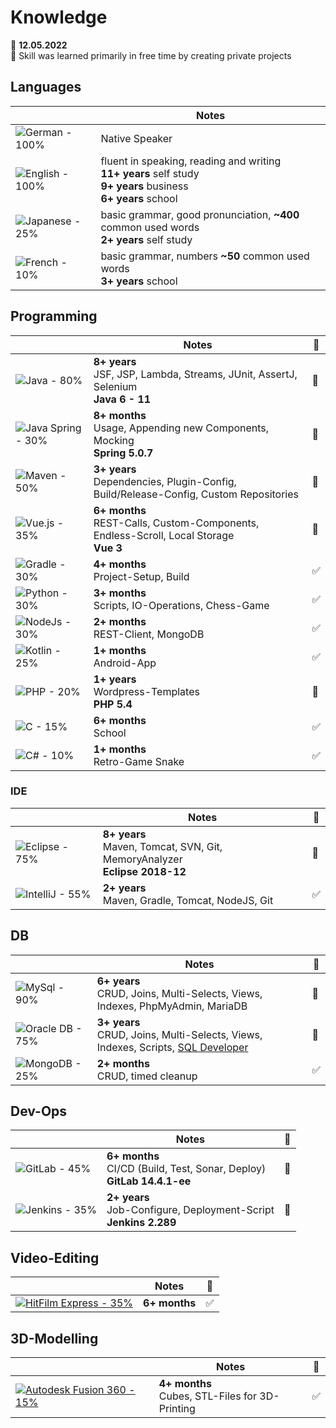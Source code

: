 # Knowledge

📅 **12.05.2022**<br>
📌 Skill was learned primarily in free time by creating private projects

## Languages

|  | Notes |
|---|---|
| ![German - 100%](https://progress-bar.dev/100/?title=German%20%20) | Native Speaker |
| ![English - 100%](https://progress-bar.dev/100/?title=English%20) | fluent in speaking, reading and writing<br>**11+ years** self study<br>**9+ years** business<br>**6+ years** school |
| ![Japanese - 25%](https://progress-bar.dev/25/?title=Japanese) | basic grammar, good pronunciation, **~400** common used words<br>**2+ years** self study |
| ![French - 10%](https://progress-bar.dev/10/?title=French%20%20) | basic grammar, numbers **~50** common used words<br>**3+ years** school |

## Programming

|  | Notes | 📌 |
|---|---|---|
| ![Java - 80%](https://progress-bar.dev/80/?title=Java%20%20%20%20%20%20%20) | **8+ years**<br>JSF, JSP, Lambda, Streams, JUnit, AssertJ, Selenium<br>**Java 6 - 11** | 🔳 |
| ![Java Spring - 30%](https://progress-bar.dev/30/?title=Java%20Spring) | **8+ months**<br>Usage, Appending new Components, Mocking<br>**Spring 5.0.7** | 🔳 |
| ![Maven - 50%](https://progress-bar.dev/50/?title=Maven%20%20%20%20%20%20) | **3+ years**<br>Dependencies, Plugin-Config, Build/Release-Config, Custom Repositories | 🔳 |
| ![Vue.js - 35%](https://progress-bar.dev/35/?title=Vue.js%20%20%20%20%20) | **6+ months**<br>REST-Calls, Custom-Components, Endless-Scroll, Local Storage<br>**Vue 3** | 🔳 |
| ![Gradle - 30%](https://progress-bar.dev/30/?title=Gradle%20%20%20%20%20) | **4+ months**<br>Project-Setup, Build | ✅ |
| ![Python - 30%](https://progress-bar.dev/30/?title=Python%20%20%20%20%20) | **3+ months**<br>Scripts, IO-Operations, Chess-Game | ✅ |
| ![NodeJs - 30%](https://progress-bar.dev/30/?title=NodeJs%20%20%20%20%20) | **2+ months**<br>REST-Client, MongoDB | ✅ |
| ![Kotlin - 25%](https://progress-bar.dev/25/?title=Kotlin%20%20%20%20%20) | **1+ months**<br>Android-App | ✅ |
| ![PHP - 20%](https://progress-bar.dev/20/?title=PHP%20%20%20%20%20%20%20%20) | **1+ years**<br>Wordpress-Templates<br>**PHP 5.4** | 🔳 |
| ![C - 15%](https://progress-bar.dev/15/?title=C%20%20%20%20%20%20%20%20%20%20) | **6+ months**<br>School | ✅ |
| ![C# - 10%](https://progress-bar.dev/10/?title=C%23%20%20%20%20%20%20%20%20%20) | **1+ months**<br>Retro-Game Snake | ✅ |

### IDE

|  | Notes | 📌 |
|---|---|---|
| ![Eclipse - 75%](https://progress-bar.dev/75/?title=Eclipse) | **8+ years**<br>Maven, Tomcat, SVN, Git, MemoryAnalyzer<br>**Eclipse 2018-12** | 🔳 |
| ![IntelliJ - 55%](https://progress-bar.dev/55/?title=IntelliJ) | **2+ years**<br>Maven, Gradle, Tomcat, NodeJS, Git | ✅ |

## DB

|  | Notes | 📌 |
|---|---|---|
| ![MySql - 90%](https://progress-bar.dev/90/?title=MySql%20%20%20%20) | **6+ years**<br>CRUD, Joins, Multi-Selects, Views, Indexes, PhpMyAdmin, MariaDB | 🔳 |
| ![Oracle DB - 75%](https://progress-bar.dev/75/?title=Oracle%20DB) | **3+ years**<br>CRUD, Joins, Multi-Selects, Views, Indexes, Scripts, [SQL Developer](https://www.oracle.com/database/technologies/appdev/sqldeveloper-landing.html) | 🔳 |
| ![MongoDB - 25%](https://progress-bar.dev/25/?title=MongoDB%20%20) | **2+ months**<br>CRUD, timed cleanup | ✅ |

## Dev-Ops

|  | Notes | 📌 |
|---|---|---|
| ![GitLab - 45%](https://progress-bar.dev/45/?title=GitLab%20) | **6+ months**<br>CI/CD (Build, Test, Sonar, Deploy)<br>**GitLab 14.4.1-ee** | 🔳 |
| ![Jenkins - 35%](https://progress-bar.dev/35/?title=Jenkins) | **2+ years**<br>Job-Configure, Deployment-Script<br>**Jenkins 2.289** | 🔳 |

## Video-Editing

|  | Notes | 📌 |
|---|---|---|
| [![HitFilm Express - 35%](https://progress-bar.dev/35/?title=HitFilm%20Express)](https://fxhome.com/product/hitfilm-express) | **6+ months** | ✅ |

## 3D-Modelling

|  | Notes | 📌 |
|---|---|---|
| [![Autodesk Fusion 360 - 15%](https://progress-bar.dev/15/?title=Autodesk%20Fusion%20360)](https://www.autodesk.de/products/fusion-360/overview) | **4+ months**<br>Cubes, STL-Files for 3D-Printing | ✅ |
